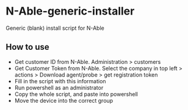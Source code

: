 # N-Able-generic-installer
Generic (blank) install script for N-Able
## How to use
- Get customer ID from N-Able. Administration > customers
- Get Customer Token from N-Able. Select the company in top left > actions > Download agent/probe > get registration token
- Fill in the script with this information
- Run powershell as an administrator
- Copy the whole script, and paste into powershell
- Move the device into the correct group
